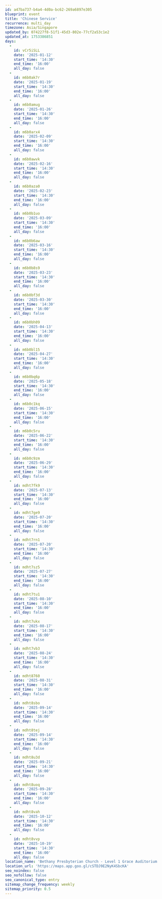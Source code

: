 ```yaml
---
id: a47ba737-b4a4-4d0a-bc62-269a6897e305
blueprint: event
title: 'Chinese Service'
recurrence: multi_day
timezone: Asia/Singapore
updated_by: 074227f8-51f1-45d3-802e-77cf2a53c1e2
updated_at: 1753386851
days:
  -
    id: vCr5iSLL
    date: '2025-01-12'
    start_time: '14:30'
    end_time: '16:00'
    all_day: false
  -
    id: m6b0ak7r
    date: '2025-01-19'
    start_time: '14:30'
    end_time: '16:00'
    all_day: false
  -
    id: m6b0amug
    date: '2025-01-26'
    start_time: '14:30'
    end_time: '16:00'
    all_day: false
  -
    id: m6b0arx4
    date: '2025-02-09'
    start_time: '14:30'
    end_time: '16:00'
    all_day: false
  -
    id: m6b0awvk
    date: '2025-02-16'
    start_time: '14:30'
    end_time: '16:00'
    all_day: false
  -
    id: m6b0aza0
    date: '2025-02-23'
    start_time: '14:30'
    end_time: '16:00'
    all_day: false
  -
    id: m6b0b1uo
    date: '2025-03-09'
    start_time: '14:30'
    end_time: '16:00'
    all_day: false
  -
    id: m6b0b6aw
    date: '2025-03-16'
    start_time: '14:30'
    end_time: '16:00'
    all_day: false
  -
    id: m6b0b8s9
    date: '2025-03-23'
    start_time: '14:30'
    end_time: '16:00'
    all_day: false
  -
    id: m6b0bf3d
    date: '2025-03-30'
    start_time: '14:30'
    end_time: '16:00'
    all_day: false
  -
    id: m6b0bh09
    date: '2025-04-13'
    start_time: '14:30'
    end_time: '16:00'
    all_day: false
  -
    id: m6b0bl15
    date: '2025-04-27'
    start_time: '14:30'
    end_time: '16:00'
    all_day: false
  -
    id: m6b0bq6p
    date: '2025-05-18'
    start_time: '14:30'
    end_time: '16:00'
    all_day: false
  -
    id: m6b0c1kq
    date: '2025-06-15'
    start_time: '14:30'
    end_time: '16:00'
    all_day: false
  -
    id: m6b0c5ru
    date: '2025-06-22'
    start_time: '14:30'
    end_time: '16:00'
    all_day: false
  -
    id: m6b0c9zm
    date: '2025-06-29'
    start_time: '14:30'
    end_time: '16:00'
    all_day: false
  -
    id: mdht7fk9
    date: '2025-07-13'
    start_time: '14:30'
    end_time: '16:00'
    all_day: false
  -
    id: mdht7ge9
    date: '2025-07-20'
    start_time: '14:30'
    end_time: '16:00'
    all_day: false
  -
    id: mdht7rn1
    date: '2025-07-20'
    start_time: '14:30'
    end_time: '16:00'
    all_day: false
  -
    id: mdht7sz5
    date: '2025-07-27'
    start_time: '14:30'
    end_time: '16:00'
    all_day: false
  -
    id: mdht7tu1
    date: '2025-08-10'
    start_time: '14:30'
    end_time: '16:00'
    all_day: false
  -
    id: mdht7ukx
    date: '2025-08-17'
    start_time: '14:30'
    end_time: '16:00'
    all_day: false
  -
    id: mdht7vb3
    date: '2025-08-24'
    start_time: '14:30'
    end_time: '16:00'
    all_day: false
  -
    id: mdht8760
    date: '2025-08-31'
    start_time: '14:30'
    end_time: '16:00'
    all_day: false
  -
    id: mdht8sbo
    date: '2025-09-14'
    start_time: '14:30'
    end_time: '16:00'
    all_day: false
  -
    id: mdht8tej
    date: '2025-09-14'
    start_time: '14:30'
    end_time: '16:00'
    all_day: false
  -
    id: mdht8u3d
    date: '2025-09-21'
    start_time: '14:30'
    end_time: '16:00'
    all_day: false
  -
    id: mdht8uoq
    date: '2025-09-28'
    start_time: '14:30'
    end_time: '16:00'
    all_day: false
  -
    id: mdht8vah
    date: '2025-10-12'
    start_time: '14:30'
    end_time: '16:00'
    all_day: false
  -
    id: mdht8vvp
    date: '2025-10-19'
    start_time: '14:30'
    end_time: '16:00'
    all_day: false
location_name: 'Bethany Presbyterian Church - Level 1 Grace Auditorium'
location_url: 'https://maps.app.goo.gl/cSTDJ9E2NyK4SbcKA'
seo_noindex: false
seo_nofollow: false
seo_canonical_type: entry
sitemap_change_frequency: weekly
sitemap_priority: 0.5
---
```

